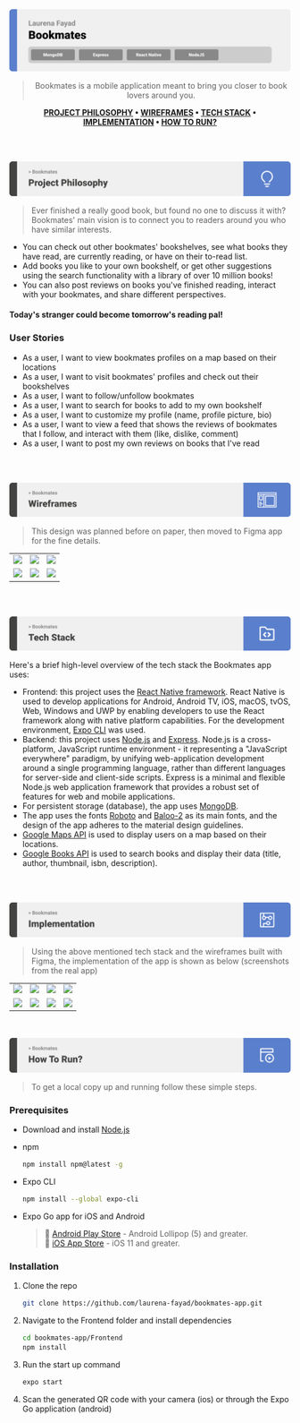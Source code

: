 <img src="./readme/title1.svg"/>

<div align="center">

> Bookmates is a mobile application meant to bring you closer to book lovers around you.

**[PROJECT PHILOSOPHY](#philosophy) • [WIREFRAMES](#wireframes) • [TECH STACK](#tech) • [IMPLEMENTATION](#implementation) • [HOW TO RUN?](#install)**

</div>

<br><br>


<img src="./readme/title2.svg" id='philosophy'/>

> Ever finished a really good book, but found no one to discuss it with?
> Bookmates' main vision is to connect you to readers around you who have similar interests. 
- You can check out other bookmates' bookshelves, see what books they have read, are currently reading, or have on their to-read list. 
- Add books you like to your own bookshelf, or get other suggestions using the search functionality with a library of over 10 million books!
- You can also post reviews on books you've finished reading, interact with your bookmates, and share different perspectives.
#### Today's stranger could become tomorrow's reading pal!

### User Stories
- As a user, I want to view bookmates profiles on a map based on their locations
- As a user, I want to visit bookmates' profiles and check out their bookshelves
- As a user, I want to follow/unfollow bookmates
- As a user, I want to search for books to add to my own bookshelf
- As a user, I want to customize my profile (name, profile picture, bio)
- As a user, I want to view a feed that shows the reviews of bookmates that I follow, and interact with them (like, dislike, comment)
- As a user, I want to post my own reviews on books that I've read

<br><br>

<img src="./readme/title3.svg" id='wireframes'/>

> This design was planned before on paper, then moved to Figma app for the fine details.

<table>
  <tr>
    <td><img src="https://github.com/laurena-fayad/bookmates-app/blob/main/readme/Map.jpg" /></td>
    <td><img src="https://github.com/laurena-fayad/bookmates-app/blob/main/readme/Search.jpg"/></td>
    <td><img src="https://github.com/laurena-fayad/bookmates-app/blob/main/readme/Feed.jpg"/></td>
  </tr>
  <tr>
    <td><img src="https://github.com/laurena-fayad/bookmates-app/blob/main/readme/BookOptions.jpg" /></td>
    <td><img src="https://github.com/laurena-fayad/bookmates-app/blob/main/readme/BookReviews.jpg"/></td>
    <td><img src="https://github.com/laurena-fayad/bookmates-app/blob/main/readme/ProfileBookshelf.jpg"/></td>
  </tr>
</table>

<br><br>

<img src="./readme/title4.svg" id='tech'/>

Here's a brief high-level overview of the tech stack the Bookmates app uses:

- Frontend: this project uses the [React Native framework](https://reactnative.dev/). React Native is used to develop applications for Android, Android TV, iOS, macOS, tvOS, Web, Windows and UWP by enabling developers to use the React framework along with native platform capabilities. For the development environment, [Expo CLI](https://reactnative.dev/docs/environment-setup) was used.
- Backend: this project uses [Node.js](https://reactnative.dev/) and [Express](https://expressjs.com/). Node.js is a cross-platform, JavaScript runtime environment - it representing a "JavaScript everywhere" paradigm, by unifying web-application development around a single programming language, rather than different languages for server-side and client-side scripts. Express is a minimal and flexible Node.js web application framework that provides a robust set of features for web and mobile applications.
- For persistent storage (database), the app uses [MongoDB](https://www.mongodb.com/).
- The app uses the fonts [Roboto](https://fonts.google.com/specimen/Roboto) and [Baloo-2](https://fonts.google.com/specimen/Baloo+2) as its main fonts, and the design of the app adheres to the material design guidelines.
- [Google Maps API](https://developers.google.com/maps) is used to display users on a map based on their locations.
- [Google Books API](https://developers.google.com/books) is used to search books and display their data (title, author, thumbnail, isbn, description).

<br><br>

<img src="./readme/title5.svg" id='implementation'/>

> Using the above mentioned tech stack and the wireframes built with Figma, the implementation of the app is shown as below (screenshots from the real app)

<table>
  <tr>
    <td><img src="https://github.com/laurena-fayad/bookmates-app/blob/main/readme/ImplementedMap.png" /></td>
    <td><img src="https://github.com/laurena-fayad/bookmates-app/blob/main/readme/ImplementedSearch.png"/></td>
    <td><img src="https://github.com/laurena-fayad/bookmates-app/blob/main/readme/ImplementedFeed.png"/></td>
    <td><img src="https://github.com/laurena-fayad/bookmates-app/blob/main/readme/ImplementedFeed.png"/></td>
  </tr>
  <tr>
    <td><img src="https://github.com/laurena-fayad/bookmates-app/blob/main/readme/implementedDetails.png" /></td>
    <td><img src="https://github.com/laurena-fayad/bookmates-app/blob/main/readme/implementedPost.png"/></td>
    <td><img src="https://github.com/laurena-fayad/bookmates-app/blob/main/readme/implementedProfile.PNG"/></td>
    <td><img src="https://github.com/laurena-fayad/bookmates-app/blob/main/readme/ImplementedFeed.png"/></td>
  </tr>
</table>

<br><br>
<img src="./readme/title6.svg" id='install'/>


> To get a local copy up and running follow these simple steps.

### Prerequisites

* Download and install [Node.js](https://nodejs.org/en/)

* npm
  ```sh
  npm install npm@latest -g
  ```
* Expo CLI
  ```sh
  npm install --global expo-cli
  ```
* Expo Go app for iOS and Android  

  > 🤖 [Android Play Store](https://play.google.com/store/apps/details?id=host.exp.exponent) - Android Lollipop (5) and greater.  
  > 🍎 [iOS App Store](https://apps.apple.com/app/expo-go/id982107779) - iOS 11 and greater.
 

### Installation

1. Clone the repo
   ```sh
   git clone https://github.com/laurena-fayad/bookmates-app.git
   ```
2. Navigate to the Frontend folder and install dependencies
   ```sh
   cd bookmates-app/Frontend
   npm install
   ```
3. Run the start up command
   ```sh
   expo start
   ```
4. Scan the generated QR code with your camera (ios) or through the Expo Go application (android)
